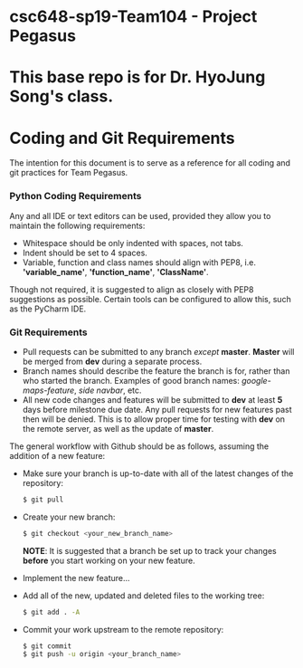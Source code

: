 # csc648-sp19-Team104 - Project Pegasus

# This base repo is for Dr. HyoJung Song's class.

# Coding and Git Requirements



The intention for this document is to serve as a reference for all coding and git practices for Team Pegasus.

### Python Coding Requirements
Any and all IDE or text editors can be used, provided they allow you to maintain the following requirements:
  - Whitespace should be only indented with spaces, not tabs.
  - Indent should be set to 4 spaces.
  - Variable, function and class names should align with PEP8, i.e. **'variable_name'**, **'function_name'**, **'ClassName'**.

Though not required, it is suggested to align as closely with PEP8 suggestions as possible. Certain tools can be configured to allow this, such as the PyCharm IDE.

### Git Requirements
  - Pull requests can be submitted to any branch _except_ **master**. **Master** will be merged from **dev** during a separate process.
  - Branch names should describe the feature the branch is for, rather than who started the branch. Examples of good branch names: _google-maps-feature_, _side navbar_, etc.
  - All new code changes and features will be submitted to **dev** at least **5** days before milestone due date. Any pull requests for new features past then will be denied. This is to allow proper time for testing with **dev** on the remote server, as well as the update of **master**.

The general workflow with Github should be as follows, assuming the addition of a new feature:
  - Make sure your branch is up-to-date with all of the latest changes of the repository:
     ```sh
    $ git pull
    ```
  - Create your new branch:
    ```sh
    $ git checkout <your_new_branch_name>
    ```
    **NOTE**: It is suggested that a branch be set up to track your changes **before** you start working on your new feature.

  - Implement the new feature...
  - Add all of the new, updated and deleted files to the working tree:

    ```sh
    $ git add . -A
    ```

  - Commit your work upstream to the remote repository:

    ```sh
    $ git commit
    $ git push -u origin <your_branch_name>
    ```
